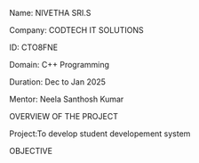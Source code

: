 Name: NIVETHA SRI.S

Company: CODTECH IT SOLUTIONS

ID: CTO8FNE

Domain: C++ Programming

Duration: Dec to Jan 2025

Mentor: Neela Santhosh Kumar

OVERVIEW OF THE PROJECT

Project:To develop student developement system

OBJECTIVE


